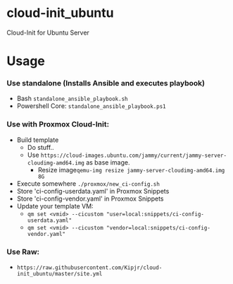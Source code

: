 # cloud-init_ubuntu
Cloud-Init for Ubuntu Server

# Usage

### Use standalone (Installs Ansible and executes playbook)
- Bash `standalone_ansible_playbook.sh` 
- Powershell Core: `standalone_ansible_playbook.ps1`

### Use with Proxmox Cloud-Init: 
- Build template
  - Do stuff..
  - Use `https://cloud-images.ubuntu.com/jammy/current/jammy-server-cloudimg-amd64.img` as base image.
    - Resize image`qemu-img resize jammy-server-cloudimg-amd64.img 8G`
- Execute somewhere `./proxmox/new_ci-config.sh`
- Store 'ci-config-userdata.yaml' in Proxmox Snippets
- Store 'ci-config-vendor.yaml' in Proxmox Snippets
- Update your template VM:
  - `qm set <vmid> --cicustom "user=local:snippets/ci-config-userdata.yaml"`
  - `qm set <vmid> --cicustom "vendor=local:snippets/ci-config-vendor.yaml"`

### Use Raw:
- `https://raw.githubusercontent.com/Kipjr/cloud-init_ubuntu/master/site.yml`


